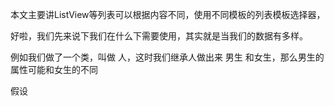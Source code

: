 本文主要讲ListView等列表可以根据内容不同，使用不同模板的列表模板选择器，



好啦，我们先来说下我们在什么下需要使用，其实就是当我们的数据有多样。



例如我们做了一个类，叫做 人，这时我们继承人做出来 男生 和女生，那么男生的属性可能和女生的不同



假设

